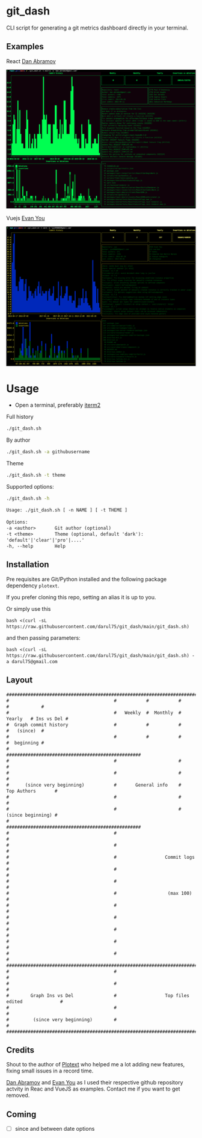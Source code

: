 # git_dash

CLI script for generating a git metrics dashboard directly in your terminal.

## Examples

React [Dan Abramov](https://github.com/yyx990803)

![React Dan Abramov](snaps/react_dan.png)

Vuejs [Evan You](https://github.com/yyx990803)

![React Dan Abramov](snaps/vue_yy.png)

# Usage

- Open a terminal, preferably [iterm2](https://iterm2.com/)

Full history

```bash
./git_dash.sh
```

By author

```bash
./git_dash.sh -a githubusername
```

Theme

```bash
./git_dash.sh -t theme
```

Supported options:

```bash
./git_dash.sh -h
```


    Usage: ./git_dash.sh [ -n NAME ] [ -t THEME ]

    Options:
    -a <author>       Git author (optional)
    -t <theme>        Theme (optional, default 'dark'): 'default'|'clear'|'pro'|....'
    -h, --help        Help

## Installation

Pre requisites are Git/Python installed and the following package dependency `plotext`.

If you prefer cloning this repo, setting an alias it is up to you.

Or simply use this

```shell
bash <(curl -sL https://raw.githubusercontent.com/darul75/git_dash/main/git_dash.sh)
```

and then passing parameters:

```shell
bash <(curl -sL https://raw.githubusercontent.com/darul75/git_dash/main/git_dash.sh) -a darul75@gmail.com
```

## Layout


```
##########################################################################################
#                                       #           #           #           #            #
#                                       #   Weekly  #  Monthly  #  Yearly   # Ins vs Del #
#  Graph commit history                 #           #           #           #   (since)  #
#                                       #           #           #           #  beginning #
#                                       ##################################################
#                                       #                       #                        #
#                                       #                       #                        #
#      (since very beginning)           #       General info    #      Top Authors       #
#                                       #                       #                        #
#                                       #                       #      (since beginning) #
#                                       ##################################################
#                                       #                                                #
#                                       #                                                #
#                                       #                  Commit logs                   #
#                                       #                                                #
#                                       #                                                #
#                                       #                   (max 100)                    #
#                                       #                                                #
#                                       #                                                #
#                                       #                                                #
#                                       #                                                #
#                                       #                                                #
##########################################################################################
#                                       #                                                #
#                                       #                                                #
#        Graph Ins vs Del               #                  Top files edited              #
#                                       #                                                #
#         (since very beginning)        #                                                #
##########################################################################################
```

## Credits

Shout to the author of [Plotext](https://github.com/piccolomo/plotext) who helped me a lot adding new features, fixing small issues in a record time.

[Dan Abramov](https://github.com/gaearon) and [Evan You](https://github.com/yyx990803) as I used their respective github repository actvity in Reac and VueJS as examples. Contact me if you want to get removed.

## Coming

- [ ] since and between date options

